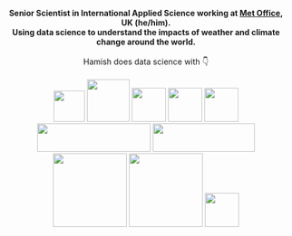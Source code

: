 <!-- with inspiration from @sadielbartholomew -->

<p align="center">
  <b>
    Senior Scientist in International Applied Science working at
    <a href="https://www.metoffice.gov.uk/">Met Office</a>, UK (he/him).
  <br>
    Using data science to understand the impacts of weather and climate change around the world.
  </b>
  <br><br>
  Hamish does data science with 👇
  <br><br>
    <a href="https://www.python.org/" title="python"><img src="https://upload.wikimedia.org/wikipedia/commons/c/c3/Python-logo-notext.svg" width="55"/></a>
    <a href="https://www.r-project.org/" title="R"><img src="https://www.r-project.org/logo/Rlogo.svg" width="75"/></a>
    <a href="https://git-scm.com/" title="git"><img src="https://upload.wikimedia.org/wikipedia/commons/3/3f/Git_icon.svg" width="60"/></a>
    <a href="https://github.com/" title="Github"><img src="https://upload.wikimedia.org/wikipedia/commons/9/95/Font_Awesome_5_brands_github.svg" width="60"/></a>
    <a href="https://code.visualstudio.com/" title="VSCode"><img src="https://upload.wikimedia.org/wikipedia/commons/9/9a/Visual_Studio_Code_1.35_icon.svg" width="60"/></a>
    <br>
    <a href="https://jupyter.org/" title="jupyter"><img style="width:200px; height:50px;" src="https://docs.jupyter.org/en/latest/_static/jupyter.svg"/></a>
    <a href="https://docs.conda.io/projects/conda/en/latest/index.html" title="conda"><img style="width:180px; height:50px;" src="https://docs.conda.io/projects/conda/en/latest/_images/conda_logo.svg"/></a>
  <br>
    <a href="https://scitools-iris.readthedocs.io/en/latest/index.html" title="iris"><img src="https://scitools-iris.readthedocs.io/en/latest/_static/iris-logo-title.svg" width="130"/></a>
    <a href="https://www.pymc.io/welcome.html" title="PyMC"><img src="https://www.pymc.io/_static/PyMC.jpg" width="130"/></a>
    <a href="https://www.tidyverse.org/" title="tidyverse"><img src="https://www.tidyverse.org/images/hex-tidyverse.png" width="60"/></a>
  <br>
</p>

